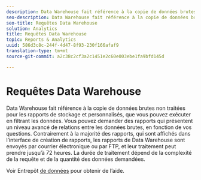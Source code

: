 ```yaml
---
description: Data Warehouse fait référence à la copie de données brutes non traitées pour les rapports de stockage et personnalisés, que vous pouvez exécuter en filtrant les données. Vous pouvez demander des rapports qui présentent un niveau avancé de relations entre les données brutes, en fonction de vos questions. Contrairement à la majorité des rapports, qui sont affichés dans l’interface de création de rapports, les rapports de Data Warehouse sont envoyés par courrier électronique ou par FTP, et leur traitement peut prendre jusqu’à 72 heures. La durée de traitement dépend de la complexité de la requête et de la quantité des données demandées.
seo-description: Data Warehouse fait référence à la copie de données brutes non traitées pour les rapports de stockage et personnalisés, que vous pouvez exécuter en filtrant les données. Vous pouvez demander des rapports qui présentent un niveau avancé de relations entre les données brutes, en fonction de vos questions. Contrairement à la majorité des rapports, qui sont affichés dans l’interface de création de rapports, les rapports de Data Warehouse sont envoyés par courrier électronique ou par FTP, et leur traitement peut prendre jusqu’à 72 heures. La durée de traitement dépend de la complexité de la requête et de la quantité des données demandées.
seo-title: Requêtes Data Warehouse
solution: Analytics
title: Requêtes Data Warehouse
topic: Reports & Analytics
uuid: 586d3c8c-244f-4d47-8f93-230f166afaf9
translation-type: tm+mt
source-git-commit: a2c38c2cf3a2c1451e2c60e003ebe1fa9bfd145d

---
```



# Requêtes Data Warehouse

Data Warehouse fait référence à la copie de données brutes non traitées pour les rapports de stockage et personnalisés, que vous pouvez exécuter en filtrant les données. Vous pouvez demander des rapports qui présentent un niveau avancé de relations entre les données brutes, en fonction de vos questions. Contrairement à la majorité des rapports, qui sont affichés dans l’interface de création de rapports, les rapports de Data Warehouse sont envoyés par courrier électronique ou par FTP, et leur traitement peut prendre jusqu’à 72 heures. La durée de traitement dépend de la complexité de la requête et de la quantité des données demandées.

<!-- I edited this link so it doesn't point to marketing.adobe.com. Please check -Bob -->

Voir Entrepôt [de données](/help/export/data-warehouse/data-warehouse.md) pour obtenir de l’aide.

